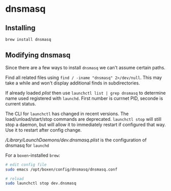 dnsmasq
=======

## Installing

`brew install dnsmasq`

## Modifying dnsmasq

Since there are a few ways to install `dnsmasq` we can't assume certain paths.

Find all related files using `find / -iname "dnsmasq" 2>/dev/null`. This may take a while and won't display additional finds in subdirectories.

If already loaded _plist_ then use `launchctl list | grep dnsmasq` to determine name used registered with `launchd`. First number is currnet PID, seconde is current status.

The CLI for `launchctl` has changed in recent versions. The load/unload/start/stop commands are deprecated. `launchctl stop` will still stop a daemon, but will allow it to immediately restart if configured that way. Use it to restart after config change.

_/Library/LaunchDaemons/dev.dnsmasq.plist_ is the configuration of dnsmasq for `launchd`

For a `boxen`-installed `brew`: 

```sh
# edit config file
sudo emacs /opt/boxen/config/dnsmasq/dnsmasq.conf

# reload
sudo launchctl stop dev.dnsmasq
```